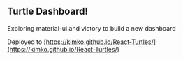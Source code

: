 ## Turtle Dashboard!

Exploring material-ui and victory to build a new dashboard

Deployed to [https://kimko.github.io/React-Turtles/](https://kimko.github.io/React-Turtles/)
